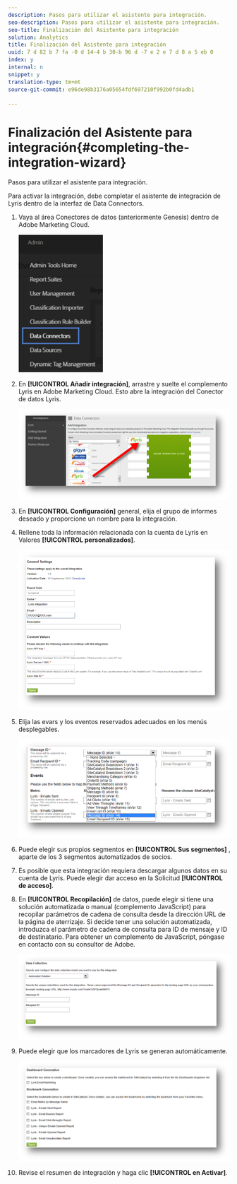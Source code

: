 ```yaml
---
description: Pasos para utilizar el asistente para integración.
seo-description: Pasos para utilizar el asistente para integración.
seo-title: Finalización del Asistente para integración
solution: Analytics
title: Finalización del Asistente para integración
uuid: 7 d 82 b 7 fa -0 d 14-4 b 30-b 96 d -7 e 2 e 7 d 8 a 5 eb 0
index: y
internal: n
snippet: y
translation-type: tm+mt
source-git-commit: e96de98b3176a05654fdf697210f992b0fd4adb1

---
```



# Finalización del Asistente para integración{#completing-the-integration-wizard}

Pasos para utilizar el asistente para integración.

Para activar la integración, debe completar el asistente de integración de Lyris dentro de la interfaz de Data Connectors.

1. Vaya al área Conectores de datos (anteriormente Genesis) dentro de Adobe Marketing Cloud.

   ![](assets/data_connectors.png)

1. En **[!UICONTROL Añadir integración]**, arrastre y suelte el complemento Lyris en Adobe Marketing Cloud. Esto abre la integración del Conector de datos Lyris.

   ![](assets/add_integration.png)

1. En **[!UICONTROL Configuración]** general, elija el grupo de informes deseado y proporcione un nombre para la integración.
1. Rellene toda la información relacionada con la cuenta de Lyris en Valores **[!UICONTROL personalizados]**.

   ![](assets/general_settings.png)

1. Elija las evars y los eventos reservados adecuados en los menús desplegables.

   ![](assets/variable_mapping.png)

1. Puede elegir sus propios segmentos en **[!UICONTROL Sus segmentos]** , aparte de los 3 segmentos automatizados de socios.
1. Es posible que esta integración requiera descargar algunos datos en su cuenta de Lyris. Puede elegir dar acceso en la Solicitud **[!UICONTROL de acceso]**.
1. En **[!UICONTROL Recopilación]** de datos, puede elegir si tiene una solución automatizada o manual (complemento JavaScript) para recopilar parámetros de cadena de consulta desde la dirección URL de la página de aterrizaje. Si decide tener una solución automatizada, introduzca el parámetro de cadena de consulta para ID de mensaje y ID de destinatario. Para obtener un complemento de JavaScript, póngase en contacto con su consultor de Adobe.

   ![](assets/data_collection.png)

1. Puede elegir que los marcadores de Lyris se generan automáticamente.

   ![](assets/dashboard_generation.png)

1. Revise el resumen de integración y haga clic **[!UICONTROL en Activar]**.
